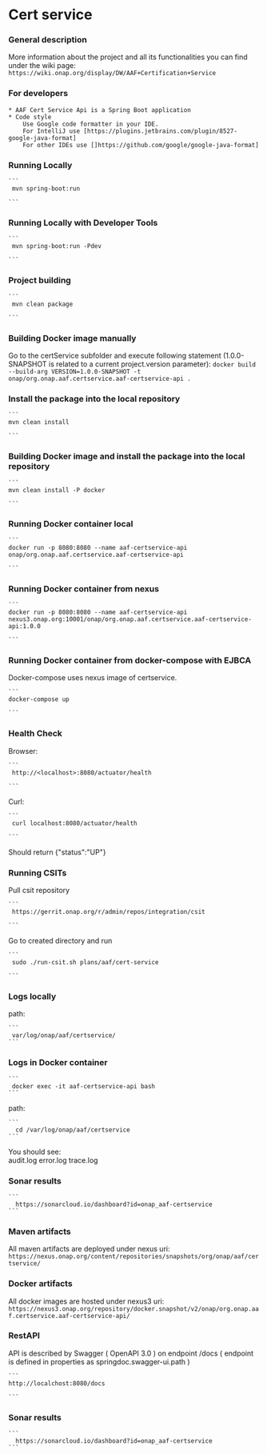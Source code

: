 # Cert service

### General description
More information about the project and all its functionalities you can find under the wiki page: 
    ```
    https://wiki.onap.org/display/DW/AAF+Certification+Service
    ``` 

### For developers
    * AAF Cert Service Api is a Spring Boot application
    * Code style
        Use Google code formatter in your IDE.
        For IntelliJ use [https://plugins.jetbrains.com/plugin/8527-google-java-format]
        For other IDEs use []https://github.com/google/google-java-format]

### Running Locally
    ```
     mvn spring-boot:run

    ```
    
### Running Locally with Developer Tools
    ```
     mvn spring-boot:run -Pdev

    ```

### Project building
    ```
     mvn clean package

    ```
    
### Building Docker image manually
Go to the certService subfolder and execute following statement (1.0.0-SNAPSHOT is related to a current project.version parameter):
    ```
    docker build --build-arg VERSION=1.0.0-SNAPSHOT -t onap/org.onap.aaf.certservice.aaf-certservice-api .
    ```
    
### Install the package into the local repository
    ```
    mvn clean install
   
    ```     
    
### Building Docker image and  install the package into the local repository
    ```
    mvn clean install -P docker
   
    ```   

### Running Docker container local
    ```
    docker run -p 8080:8080 --name aaf-certservice-api onap/org.onap.aaf.certservice.aaf-certservice-api

    ```

### Running Docker container from nexus
    ```
    docker run -p 8080:8080 --name aaf-certservice-api nexus3.onap.org:10001/onap/org.onap.aaf.certservice.aaf-certservice-api:1.0.0

    ```

### Running Docker container from docker-compose with EJBCA
 Docker-compose uses nexus image of certservice.
 
    ```
    docker-compose up
     
    ```

### Health Check
 Browser:
 
    ```
     http://<localhost>:8080/actuator/health
     
    ```
     
 Curl:   
 
    ```
     curl localhost:8080/actuator/health 
     
    ```   
 Should return {"status":"UP"}

### Running CSITs
Pull csit repository
    
    ```
     https://gerrit.onap.org/r/admin/repos/integration/csit
    
    ```
Go to created directory and run
    
    ```
     sudo ./run-csit.sh plans/aaf/cert-service
    
    ```
### Logs locally

path: 

    ```
     var/log/onap/aaf/certservice/
    ```    
### Logs in Docker container
    ```
     docker exec -it aaf-certservice-api bash
    ```

path:

    ```
      cd /var/log/onap/aaf/certservice
    ```
You should see:    
audit.log  error.log  trace.log

### Sonar results
    ```     
      https://sonarcloud.io/dashboard?id=onap_aaf-certservice
    ```
    
 ### Maven artifacts
 All maven artifacts are deployed under nexus uri:
     ```
        https://nexus.onap.org/content/repositories/snapshots/org/onap/aaf/certservice/
    ```
        
 ### Docker artifacts
 All docker images are hosted under nexus3 uri:
     ```
        https://nexus3.onap.org/repository/docker.snapshot/v2/onap/org.onap.aaf.certservice.aaf-certservice-api/
    ```

### RestAPI
API is described by Swagger ( OpenAPI 3.0 ) on endpoint /docs 
( endpoint is defined in properties as springdoc.swagger-ui.path )
  
    ```
    http://localchost:8080/docs
    
    ```

### Sonar results
    ```     
      https://sonarcloud.io/dashboard?id=onap_aaf-certservice
    ```

